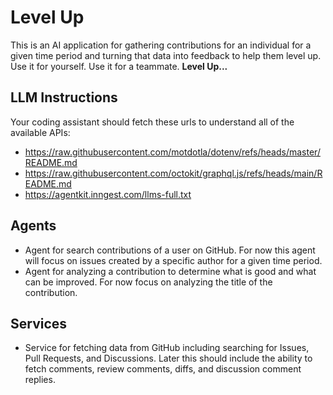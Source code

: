 # Level Up

This is an AI application for gathering contributions for an individual for a given time period and turning that data into feedback to help them level up. Use it for yourself. Use it for a teammate. **Level Up...**

## LLM Instructions

Your coding assistant should fetch these urls to understand all of the available APIs:
- https://raw.githubusercontent.com/motdotla/dotenv/refs/heads/master/README.md
- https://raw.githubusercontent.com/octokit/graphql.js/refs/heads/main/README.md
- https://agentkit.inngest.com/llms-full.txt

## Agents

- Agent for search contributions of a user on GitHub. For now this agent will focus on issues created by a specific author for a given time period.
- Agent for analyzing a contribution to determine what is good and what can be improved. For now focus on analyzing the title of the contribution.

## Services

- Service for fetching data from GitHub including searching for Issues, Pull Requests, and Discussions. Later this should include the ability to fetch comments, review comments, diffs, and discussion comment replies.
